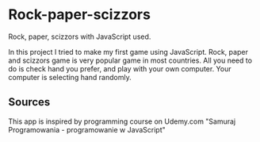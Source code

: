 # Rock-paper-scizzors
Rock, paper, scizzors with JavaScript used.

In this project I tried to make my first game using JavaScript.
Rock, paper and scizzors game is very popular game in most countries.
All you need to do is check hand you prefer, and play with your own computer.
Your computer is selecting hand randomly.

## Sources
This app is inspired by programming course on Udemy.com  "Samuraj Programowania - programowanie w JavaScript"



